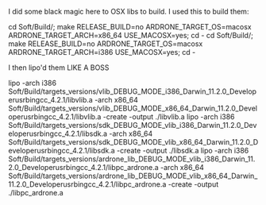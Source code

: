 I did some black magic here to OSX libs to build. I used this to build them:

cd Soft/Build/; make RELEASE_BUILD=no ARDRONE_TARGET_OS=macosx ARDRONE_TARGET_ARCH=x86_64 USE_MACOSX=yes; cd -
cd Soft/Build/; make RELEASE_BUILD=no ARDRONE_TARGET_OS=macosx ARDRONE_TARGET_ARCH=i386 USE_MACOSX=yes; cd -

I then lipo'd them LIKE A BOSS

lipo -arch i386 Soft/Build/targets_versions/vlib_DEBUG_MODE_i386_Darwin_11.2.0_Developerusrbingcc_4.2.1/libvlib.a -arch x86_64 Soft/Build/targets_versions/vlib_DEBUG_MODE_x86_64_Darwin_11.2.0_Developerusrbingcc_4.2.1/libvlib.a -create -output ./libvlib.a
lipo -arch i386 Soft/Build/targets_versions/sdk_DEBUG_MODE_vlib_i386_Darwin_11.2.0_Developerusrbingcc_4.2.1/libsdk.a -arch x86_64 Soft/Build/targets_versions/sdk_DEBUG_MODE_vlib_x86_64_Darwin_11.2.0_Developerusrbingcc_4.2.1/libsdk.a -create -output ./libsdk.a
lipo -arch i386 Soft/Build/targets_versions/ardrone_lib_DEBUG_MODE_vlib_i386_Darwin_11.2.0_Developerusrbingcc_4.2.1/libpc_ardrone.a -arch x86_64 Soft/Build/targets_versions/ardrone_lib_DEBUG_MODE_vlib_x86_64_Darwin_11.2.0_Developerusrbingcc_4.2.1/libpc_ardrone.a -create -output ./libpc_ardrone.a